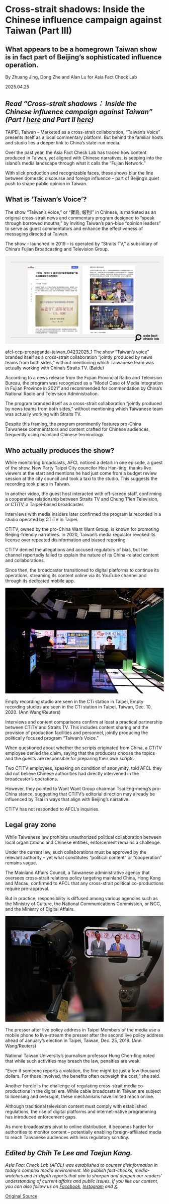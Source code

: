 # Cross-strait shadows: Inside the Chinese influence campaign against Taiwan (Part III)

## What appears to be a homegrown Taiwan show is in fact part of Beijing’s sophisticated influence operation.

By Zhuang Jing, Dong Zhe and Alan Lu for Asia Fact Check Lab

2025.04.25

## *Read “Cross-strait shadows： Inside the Chinese influence campaign against Taiwan” (Part I* [*here*](https：//www.rfa.org/english/factcheck/2025/01/06/afcl-china-influence-campaign-taiwan/ "https：//www.rfa.org/english/factcheck/2025/01/06/afcl-china-influence-campaign-taiwan/") *and Part II* [*here*](https：//www.rfa.org/english/factcheck/2025/01/08/afcl-china-influene-taiwan-fujian/ "https：//www.rfa.org/english/factcheck/2025/01/08/afcl-china-influene-taiwan-fujian/")*)*

TAIPEI, Taiwan – Marketed as a cross-strait collaboration, “Taiwan’s Voice” presents itself as a local commentary platform. But behind the familiar hosts and studio lies a deeper link to China’s state-run media.

Over the past year, the Asia Fact Check Lab has traced how content produced in Taiwan, yet aligned with Chinese narratives, is seeping into the island’s media landscape through what it calls the “Fujian Network.”

With slick production and recognizable faces, these shows blur the line between domestic discourse and foreign influence – part of Beijing’s quiet push to shape public opinion in Taiwan.

## What is ‘Taiwan’s Voice’?

The show “Taiwan’s voice,” or “寶島, 報到!” in Chinese, is marketed as an original cross-strait news and commentary program designed to “speak through borrowed mouths,” by inviting Taiwan’s pan-blue “opinion leaders” to serve as guest commentators and enhance the effectiveness of messaging directed at Taiwan.

The show – launched in 2019 – is operated by “Straits TV,” a subsidiary of China’s Fujian Broadcasting and Television Group.

![The show “Taiwan’s voice”  branded itself as a cross-strait collaboration “jointly produced by news teams from both sides,” without mentioning which Taiwanese team was actually working with China’s Straits TV.](images/6EGJSMOF35CWNB3GU7FDZQCS5A.png)

afcl-ccp-propaganda-taiwan\_04232025\_1 The show “Taiwan’s voice” branded itself as a cross-strait collaboration “jointly produced by news teams from both sides,” without mentioning which Taiwanese team was actually working with China’s Straits TV. (Baidu)

According to a news release from the Fujian Provincial Radio and Television Bureau, the program was recognized as a “Model Case of Media Integration in Fujian Province in 2021” and recommended for commendation by China’s National Radio and Television Administration.

The program branded itself as a cross-strait collaboration “jointly produced by news teams from both sides,” without mentioning which Taiwanese team was actually working with Straits TV.

Despite this framing, the program prominently features pro-China Taiwanese commentators and content crafted for Chinese audiences, frequently using mainland Chinese terminology.

## Who actually produces the show?

While monitoring broadcasts, AFCL noticed a detail: in one episode, a guest of the show, New Party Taipei City councilor Hou Han-ting, thanks live viewers at the start and mentions he had just come from a budget review session at the city council and took a taxi to the studio. This suggests the recording took place in Taiwan.

In another video, the guest host interacted with off-screen staff, confirming a cooperative relationship between Straits TV and Chung T’ien Television, or CTiTV, a Taipei-based broadcaster.

Interviews with media insiders later confirmed the program is recorded in a studio operated by CTiTV in Taipei.

CTiTV, owned by the pro-China Want Want Group, is known for promoting Beijing-friendly narratives. In 2020, Taiwan’s media regulator revoked its license over repeated disinformation and biased reporting. ​

CTiTV denied the allegations and accused regulators of bias, but the channel reportedly failed to explain the nature of its China-related content and collaborations.

Since then, the broadcaster transitioned to digital platforms to continue its operations, streaming its content online via its YouTube channel and through its dedicated mobile app.

![Empty recording studios are seen in the CTi station in Taipei, Taiwan, Dec. 10, 2020.](images/FDDFKOD5SBEEPGLDJ7EHUY2B3U.JPG)

Empty recording studio are seen in the CTi station in Taipei, Empty recording studios are seen in the CTi station in Taipei, Taiwan, Dec. 10, 2020. (Ann Wang/Reuters)

Interviews and content comparisons confirm at least a practical partnership between CTiTV and Straits TV. This includes content sharing and the provision of production facilities and personnel, jointly producing the politically focused program “Taiwan’s Voice.”

When questioned about whether the scripts originated from China, a CTiTV employee denied the claim, saying that the producers choose the topics and the guests are responsible for preparing their own scripts.

Two CTiTV employees, speaking on condition of anonymity, told AFCL they did not believe Chinese authorities had directly intervened in the broadcaster’s operations.

However, they pointed to Want Want Group chairman Tsai Eng-meng’s pro-China stance, suggesting that CTiTV’s editorial direction may already be influenced by Tsai in ways that align with Beijing’s narrative.

CTiTV has not responded to AFCL’s inquiries.

## Legal gray zone

While Taiwanese law prohibits unauthorized political collaboration between local organizations and Chinese entities, enforcement remains a challenge.

Under the current law, such collaborations must be approved by the relevant authority – yet what constitutes “political content” or “cooperation” remains vague.

The Mainland Affairs Council, a Taiwanese administrative agency that oversees cross-strait relations policy targeting mainland China, Hong Kong and Macau, confirmed to AFCL that any cross-strait political co-productions require pre-approval.

But in practice, responsibility is diffused among various agencies such as the Ministry of Culture, the National Communications Commission, or NCC, and the Ministry of Digital Affairs.

![Members of the media use a mobile phone to live-stream the presser after the second live policy address ahead of January’s election in Taipei, Taiwan, Dec. 25, 2019.](images/TD6EI6SAGBCX3CTIV2AAIMOEYA.JPG)

The presser after live policy address in Taipei Members of the media use a mobile phone to live-stream the presser after the second live policy address ahead of January’s election in Taipei, Taiwan, Dec. 25, 2019. (Ann Wang/Reuters)

National Taiwan University’s journalism professor Hung Chen-ling noted that while such activities may breach the law, penalties are weak.

“Even if someone reports a violation, the fine might be just a few thousand dollars. For those involved, the benefits often outweigh the cost,” she said.

Another hurdle is the challenge of regulating cross-strait media co-productions in the digital era. While cable broadcasts in Taiwan are subject to licensing and oversight, these mechanisms have limited reach online.

Although traditional television content must comply with established regulations, the rise of digital platforms and internet-native programming has introduced enforcement gaps.

As more broadcasters pivot to online distribution, it becomes harder for authorities to monitor content – potentially enabling foreign-affiliated media to reach Taiwanese audiences with less regulatory scrutiny.

## *Edited by Chih Te Lee and Taejun Kang.*

*Asia Fact Check Lab (AFCL) was established to counter disinformation in today’s complex media environment. We publish fact-checks, media-watches and in-depth reports that aim to sharpen and deepen our readers’ understanding of current affairs and public issues. If you like our content, you can also follow us on* [*Facebook*](https://www.facebook.com/asiafactchecklabcn)*,* [*Instagram*](https://www.instagram.com/asiafactchecklab/) *and* [*X*](https://twitter.com/AFCL_eng)*.*



[Original Source](https://www.rfa.org/english/factcheck/2025/04/25/afcl-china-ccp-propaganda-in-taiwan/)